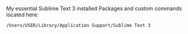 My essential Sublime Text 3 installed Packages and custom commands located here:

	/Users/USER/Library/Application Support/Sublime Text 3